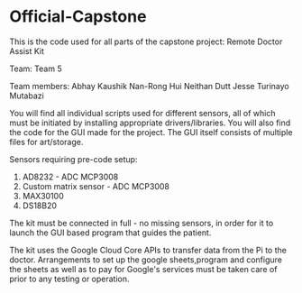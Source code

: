 # Official-Capstone

This is the code used for all parts of the capstone project: Remote Doctor Assist Kit

Team: Team 5

Team members:
Abhay Kaushik
Nan-Rong Hui
Neithan Dutt
Jesse Turinayo Mutabazi

You will find all individual scripts used for different sensors, all of which must be initiated by
installing appropriate drivers/libraries. You will also find the code for the GUI made for the project.
The GUI itself consists of multiple files for art/storage.

Sensors requiring pre-code setup:
1. AD8232 - ADC MCP3008
2. Custom matrix sensor - ADC MCP3008
3. MAX30100
4. DS18B20

The kit must be connected in full - no missing sensors, in order for it to launch the GUI based program
that guides the patient.

The kit uses the Google Cloud Core APIs to transfer data from the Pi to the doctor. Arrangements to set
up the google sheets,program and configure the sheets as well as to pay for Google's services must be 
taken care of prior to any testing or operation. 
